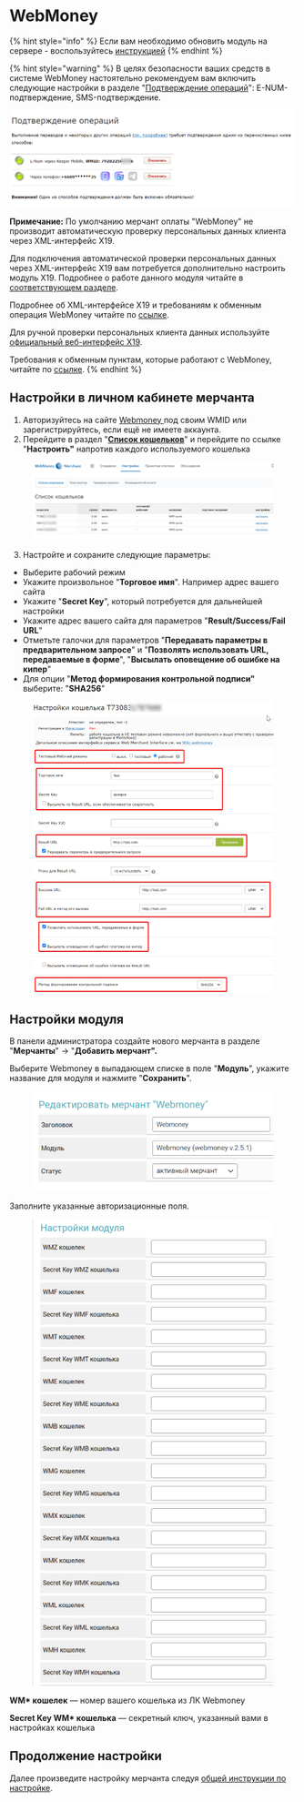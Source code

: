 # WebMoney

{% hint style="info" %}
Если вам необходимо обновить модуль на сервере - воспользуйтесь [инструкцией](https://premium.gitbook.io/rukovodstvo-polzovatelya/osnovnye-nastroiki/faq/kak-obnovit-faily-na-servere#moduli-merchantov)
{% endhint %}

{% hint style="warning" %}
В целях безопасности ваших средств в системе WebMoney настоятельно рекомендуем вам включить следующие настройки в разделе "[Подтверждение операций](https://security.webmoney.ru/asp/transconfirm.asp)": E-NUM-подтверждение, SMS-подтверждение.

![](<../../../../.gitbook/assets/image (1550).png>)

**Примечание:** По умолчанию мерчант оплаты "WebMoney" не производит автоматическую проверку персональных данных клиента через XML-интерфейс X19.

Для подключения автоматической проверки персональных данных через XML-интерфейс X19 вам потребуется дополнительно настроить модуль X19. Подробнее о работе данного модуля читайте в [соответствующем разделе](https://premium.gitbook.io/main/osnovnye-nastroiki/merchanty-i-avtovyplaty/merchanty/webmoney/x19).

Подробнее об XML-интерфейсе X19 и требованиям к обменным операция WebMoney читайте по [ссылке](https://wiki.webmoney.ru/projects/webmoney/wiki/%D0%98%D0%BD%D1%82%D0%B5%D1%80%D1%84%D0%B5%D0%B9%D1%81_X19).

Для ручной проверки персональных клиента данных используйте [официальный веб-интерфейс X19](https://verification.webmoney.ru/XTest/X19.aspx).

Требования к обменным пунктам, которые работают с WebMoney, читайте по [ссылке](https://www.megastock.ru/exchange_rules.aspx?lang=ru).
{% endhint %}

## Настройки в личном кабинете мерчанта

1. Авторизуйтесь на сайте [Webmoney ](https://merchant.webmoney.ru/conf/default.asp)под своим WMID или зарегистрируйтесь, если ещё не имеете аккаунта.
2. Перейдите в раздел "[**Список кошельков**](https://merchant.webmoney.ru/conf/purses.asp)" и перейдите по ссылке "**Настроить"** напротив каждого используемого кошелька

<figure><img src="../../../../.gitbook/assets/image (1543).png" alt=""><figcaption></figcaption></figure>

3. Настройте и сохраните следующие параметры:

* Выберите рабочий режим
* Укажите произвольное "**Торговое имя**". Например адрес вашего сайта
* Укажите "**Secret Key**", который потребуется для дальнейшей настройки
* Укажите адрес вашего сайта для параметров "**Result/Success/Fail URL**"
* Отметьте галочки для параметров "**Передавать параметры в предварительном запросе**" и "**Позволять использовать URL, передаваемые в форме**", "**Высылать оповещение об ошибке на кипер**"
* Для опции "**Метод формирования контрольной подписи"** выберите: "**SHA256**"

<figure><img src="../../../../.gitbook/assets/image (1547).png" alt=""><figcaption></figcaption></figure>

## Настройки модуля

В панели администратора создайте нового мерчанта в разделе "**Мерчанты**" -> "**Добавить мерчант".**

Выберите Webmoney в выпадающем списке в поле "**Модуль**", укажите название для модуля и нажмите "**Сохранить**".

<figure><img src="../../../../.gitbook/assets/image (1549).png" alt="" width="442"><figcaption></figcaption></figure>

Заполните указанные авторизационные поля.

<figure><img src="../../../../.gitbook/assets/image (1548).png" alt="" width="454"><figcaption></figcaption></figure>

**WM\* кошелек** — номер вашего кошелька из ЛК Webmoney

**Secret Key WM\* кошелька** — секретный ключ, указанный вами в настройках кошелька

## Продолжение настройки

Далее произведите настройку мерчанта следуя [общей инструкции по настройке](https://premium.gitbook.io/rukovodstvo-polzovatelya/osnovnye-nastroiki/merchanty-i-avtovyplaty/merchanty/obshie-nastroiki-merchantov).
